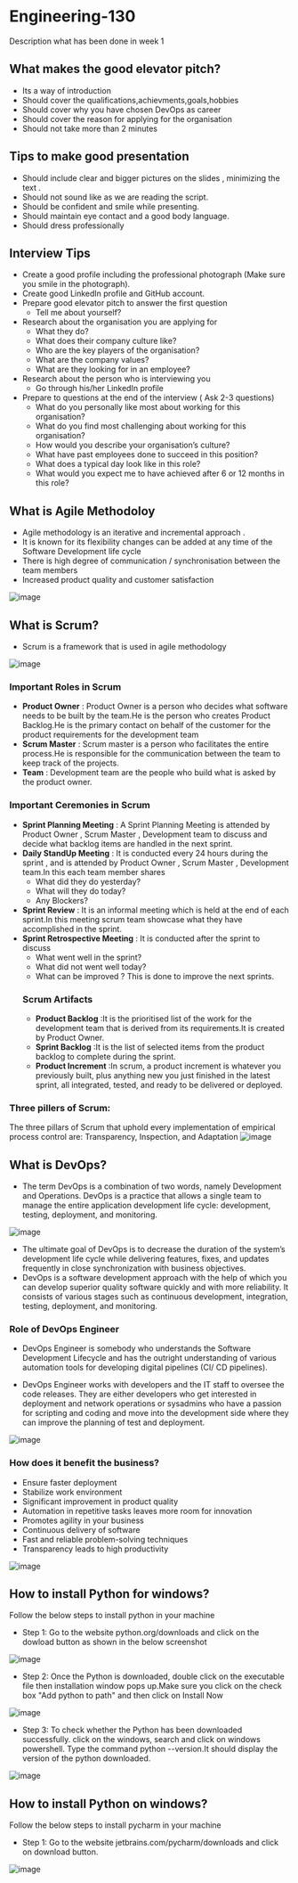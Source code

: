 # Engineering-130
Description what has been done in week 1

## What makes the good elevator pitch?
- Its a way of introduction
- Should cover the qualifications,achievments,goals,hobbies
- Should cover why you have chosen DevOps as career
- Should cover the reason for applying for the organisation
- Should not take more than 2 minutes 

## Tips to make good presentation
- Should include clear and bigger pictures on the slides , minimizing the text .
- Should not sound like as we are reading the script.
- Should be confident and  smile while presenting.
- Should maintain eye contact and a good body language.
- Should dress professionally

## Interview Tips
- Create a good profile including the professional photograph (Make sure you smile in the photograph).
- Create good LinkedIn profile and GitHub account.
- Prepare good elevator pitch to answer the first question
   - Tell me about yourself?
- Research about the organisation you are applying for
   - What they do?
   - What does their company culture like?
   - Who are the key players of the organisation?
   - What are the company values?
   - What are they looking for in an employee?
- Research about the person who is interviewing you
   - Go through his/her LinkedIn profile
- Prepare to questions at the end of the interview ( Ask 2-3 questions)
    - What do you personally like most about working for this organisation?
    - What do you find most challenging about working for this organisation?
    - How would you describe your organisation’s culture?
    - What have past employees done to succeed in this position?
    - What does a typical day look like in this role?
    - What would you expect me to have achieved after 6 or 12 months in this role?

## What is Agile Methodoloy 
- Agile methodology is an iterative and incremental approach .
- It is known for its flexibility
 changes can be added at any time of the Software Development life cycle
- There is high degree of communication / synchronisation between the team members
- Increased product quality and customer satisfaction

![image](https://user-images.githubusercontent.com/97250268/194613228-ef8057f5-d0f7-41e4-9244-d10534c93e21.png)


## What is Scrum?
- Scrum is a framework that is used in agile methodology

![image](https://user-images.githubusercontent.com/97250268/194613685-5a663633-7755-4a4d-9459-d528b68a3a40.png)


### Important Roles in Scrum
- **Product Owner** : Product Owner is a person who decides what software needs to be built by the team.He is the person who creates Product Backlog.He is the primary contact on behalf of the customer for the product requirements for the development team
- **Scrum Master** : Scrum master is a person who facilitates the entire process.He is responsible for the communication between the team to keep track of the projects.
- **Team** : Development team are the people who build what is asked by the product owner.
### Important Ceremonies in Scrum
- **Sprint Planning Meeting** : A Sprint Planning Meeting  is attended by Product Owner , Scrum Master , Development team to discuss and decide what backlog items are handled in the next sprint.
- **Daily StandUp Meeting** : It is conducted every 24 hours during the sprint , and is attended by Product Owner , Scrum Master , Development team.In this each team member shares 
  - What did they do yesterday?
  - What will they do today?
  - Any Blockers?
- **Sprint Review** : It is an informal meeting which is held at the end of each sprint.In this meeting scrum team showcase what they have accomplished in the sprint.
- **Sprint Retrospective Meeting** : It is conducted after the sprint to discuss
  - What went well in the sprint?
  - What did not went well today?
  - What can be improved ?
  This is done to improve the next sprints.
  ### Scrum Artifacts
  - **Product Backlog** :It is the prioritised list of the work for the development team that is derived from its requirements.It is created by Product Owner.
  - **Sprint Backlog** :It is the list of selected items from the product backlog to complete during the sprint.
  - **Product Increment** :In scrum, a product increment is whatever you previously built, plus anything new you just finished in the latest sprint, all integrated, tested, and ready to be delivered or deployed.
 ### Three pillers of Scrum:
 The three pillars of Scrum that uphold every implementation of empirical process control are: Transparency, Inspection, and Adaptation
  ![image](https://user-images.githubusercontent.com/97250268/194720812-cf44abec-7e22-4cc1-ad3d-487bf9e80bbb.png)
  
 ## What is DevOps?
 - The term DevOps is a combination of two words, namely Development and Operations. DevOps is a practice that allows a single team to manage the entire application development life cycle: development, testing, deployment, and monitoring.
 
 
  ![image](https://user-images.githubusercontent.com/97250268/194721573-118d8671-a4f5-4e11-82c0-f01d55b988a1.png)
  
 - The ultimate goal of DevOps is to decrease the duration of the system’s development life cycle while delivering features, fixes, and updates frequently in close synchronization with business objectives.
 - DevOps is a software development approach with the help of which you can develop superior quality software quickly and with more reliability. It consists of various stages such as continuous development, integration, testing, deployment, and monitoring.
  
  ### Role of DevOps Engineer
  - DevOps Engineer is somebody who understands the Software Development Lifecycle and has the outright understanding of various automation tools for developing digital pipelines (CI/ CD pipelines).

- DevOps Engineer works with developers and the IT staff to oversee the code releases. They are either developers who get interested in deployment and network operations or sysadmins who have a passion for scripting and coding and move into the development side where they can improve the planning of test and deployment.

![image](https://user-images.githubusercontent.com/97250268/194721818-20d4e114-0c0c-4677-9134-4f8933e8fbf4.png)

  ### How does it benefit the business?
 - Ensure faster deployment
 - Stabilize work environment
 - Significant improvement in product quality
 - Automation in repetitive tasks leaves more room for innovation
 - Promotes agility in your business
 - Continuous delivery of software
 - Fast and reliable problem-solving techniques
 - Transparency leads to high productivity
 
 ![image](https://user-images.githubusercontent.com/97250268/194722128-a84d5d64-22fa-405d-a520-748e42c24a33.png)

 
  ## How to install Python for windows?
  
  Follow the below steps to install python in your machine
  - Step 1: Go to the website python.org/downloads and click on the dowload button as shown in the below screenshot
  
   ![image](https://user-images.githubusercontent.com/97250268/194722353-97c97d6a-7efd-46bc-9d42-8397fca640b7.png)
   
  - Step 2: Once the Python is downloaded, double click on the executable file then installation window pops up.Make sure you click on the check box "Add python to path" and then click on Install Now 
   
   ![image](https://user-images.githubusercontent.com/97250268/194722594-d39b5c17-db57-4452-a7e2-4d53c38b40ce.png)

  - Step 3: To check whether the Python has been downloaded successfully. click on the windows, search and click on windows powershell. Type the command python --version.It should display the version of the python downloaded.
  
  ![image](https://user-images.githubusercontent.com/97250268/194722783-3dff28f9-0b76-417d-b0aa-f35e4db5407a.png)
  
  ## How to install Python on windows?
  
  Follow the below steps to install pycharm in your machine
  - Step 1: Go to the website jetbrains.com/pycharm/downloads and click on download button.
  
  ![image](https://user-images.githubusercontent.com/97250268/194723054-8efdf6eb-7ca0-400a-80fb-9a021c105ff1.png)







